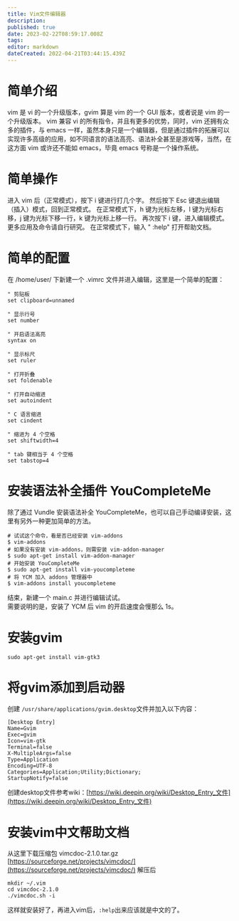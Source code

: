 ```yaml
---
title: Vim文件编辑器
description: 
published: true
date: 2023-02-22T08:59:17.008Z
tags: 
editor: markdown
dateCreated: 2022-04-21T03:44:15.439Z
---
```


# 简单介绍

vim 是 vi 的一个升级版本，gvim 算是 vim 的一个 GUI 版本，或者说是 vim 的一个升级版本。
vim 兼容 vi 的所有指令，并且有更多的优势，同时，vim 还拥有众多的插件，与 emacs 一样，虽然本身只是一个编辑器，但是通过插件的拓展可以实现许多高级的应用，如不同语言的语法高亮、语法补全甚至是游戏等，当然，在这方面 vim 或许还不能如 emacs，毕竟 emacs 号称是一个操作系统。

# 简单操作

进入 vim 后（正常模式），按下 i 键进行打几个字。
然后按下 Esc 键退出编辑（插入）模式，回到正常模式。
在正常模式下，h 键为光标左移，l 键为光标右移，j 键为光标下移一行，k 键为光标上移一行。
再次按下 i 键，进入编辑模式。
更多应用及命令请自行研究。
在正常模式下，输入 " :help" 打开帮助文档。

# 简单的配置

在 /home/user/ 下新建一个 .vimrc 文件并进入编辑，这里是一个简单的配置：  

```
" 剪贴板
set clipboard=unnamed

" 显示行号
set number

" 开启语法高亮
syntax on

" 显示标尺
set ruler

" 打开折叠
set foldenable

" 打开自动缩进
set autoindent

" C 语言缩进
set cindent

" 缩进为 4 个空格
set shiftwidth=4

" tab 键相当于 4 个空格
set tabstop=4
```

# 安装语法补全插件 YouCompleteMe

除了通过 Vundle 安装语法补全 YouCompleteMe，也可以自己手动编译安装，这里有另外一种更加简单的方法。

```
# 试试这个命令，看是否已经安装 vim-addons
$ vim-addons
# 如果没有安装 vim-addons，则需安装 vim-addon-manager
$ sudo apt-get install vim-addon-manager
# 开始安装 YouCompleteMe
$ sudo apt-get install vim-youcompleteme
# 将 YCM 加入 addons 管理器中
$ vim-addons install youcompleteme
```

结束，新建一个 main.c 并进行编辑试试。  
需要说明的是，安装了 YCM 后 vim 的开启速度会慢那么 1s。

# 安装gvim

```
sudo apt-get install vim-gtk3
```

# 将gvim添加到启动器

创建 `/usr/share/applications/gvim.desktop`文件并加入以下内容：  

```
[Desktop Entry]
Name=Gvim
Exec=gvim
Icon=vim-gtk
Terminal=false
X-MultipleArgs=false
Type=Application
Encoding=UTF-8
Categories=Application;Utility;Dictionary;
StartupNotify=false
```

创建desktop文件参考wiki：[https://wiki.deepin.org/wiki/Desktop_Entry_文件](https://wiki.deepin.org/wiki/Desktop_Entry_文件)

# 安装vim中文帮助文档

从这里下载压缩包 vimcdoc-2.1.0.tar.gz  [https://sourceforge.net/projects/vimcdoc/](https://sourceforge.net/projects/vimcdoc/)
解压后

```
mkdir ~/.vim     
cd vimcdoc-2.1.0
./vimcdoc.sh -i
```

这样就安装好了，再进入vim后，`:help`出来应该就是中文的了。
